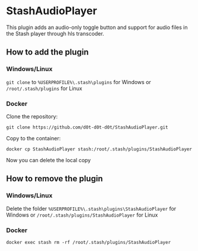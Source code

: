 # StashAudioPlayer
This plugin adds an audio-only toggle button and support for audio files in the Stash player through hls transcoder.

## How to add the plugin
### Windows/Linux
`git clone` to `%USERPROFILE%\.stash\plugins` for Windows or `/root/.stash/plugins` for Linux

### Docker
Clone the repository:
```
git clone https://github.com/d0t-d0t-d0t/StashAudioPlayer.git
```
Copy to the container:
```
docker cp StashAudioPlayer stash:/root/.stash/plugins/StashAudioPlayer
```
Now you can delete the local copy

## How to remove the plugin

### Windows/Linux
Delete the folder `%USERPROFILE%\.stash\plugins\StashAudioPlayer` for Windows or `/root/.stash/plugins/StashAudioPlayer` for Linux

### Docker
```
docker exec stash rm -rf /root/.stash/plugins/StashAudioPlayer
```
